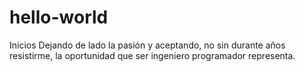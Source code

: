 # hello-world
Inicios
Dejando de lado la pasión y aceptando, no sin durante años resistirme, la oportunidad que ser ingeniero programador representa.

